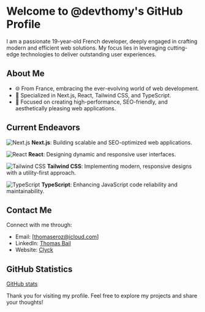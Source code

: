 # Welcome to @devthomy's GitHub Profile

I am a passionate 19-year-old French developer, deeply engaged in crafting modern and efficient web solutions. My focus lies in leveraging cutting-edge technologies to deliver outstanding user experiences.

## About Me

- 🌐 From France, embracing the ever-evolving world of web development.
- 🚀 Specialized in Next.js, React, Tailwind CSS, and TypeScript.
- 🎯 Focused on creating high-performance, SEO-friendly, and aesthetically pleasing web applications.

## Current Endeavors

<p>
  <img alt="Next.js" src="https://img.icons8.com/color/48/000000/nextjs.png"/> <b>Next.js</b>: Building scalable and SEO-optimized web applications.
</p>
<p>
  <img alt="React" src="https://img.icons8.com/color/48/000000/react-native.png"/> <b>React</b>: Designing dynamic and responsive user interfaces.
</p>
<p>
  <img alt="Tailwind CSS" src="https://img.icons8.com/color/48/000000/tailwindcss.png"/> <b>Tailwind CSS</b>: Implementing modern, responsive designs with a utility-first approach.
</p>
<p>
  <img alt="TypeScript" src="https://img.icons8.com/color/48/000000/typescript.png"/> <b>TypeScript</b>: Enhancing JavaScript code reliability and maintainability.
</p>

## Contact Me

Connect with me through:
- Email: [thomaseroz@icloud.com]
- LinkedIn: [Thomas Bail](https://www.linkedin.com/in/thomas-bail-a52512274/)
- Website: [Clyck](https://clyck.fr)

## GitHub Statistics

[GitHub stats](https://github-readme-stats.vercel.app/api?username=devthomy&theme=gruvbox_icons=true)

Thank you for visiting my profile. Feel free to explore my projects and share your thoughts!
